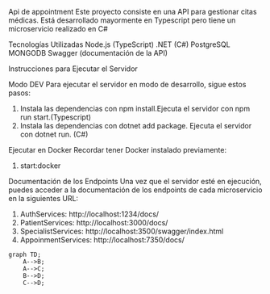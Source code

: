 Api de appointment
Este proyecto consiste en una API para gestionar citas médicas. Está desarrollado mayormente en Typescript pero tiene un microservicio realizado en C#

Tecnologías Utilizadas
Node.js (TypeScript)
.NET (C#)
PostgreSQL
MONGODB
Swagger (documentación de la API)

Instrucciones para Ejecutar el Servidor

Modo DEV
Para ejecutar el servidor en modo de desarrollo, sigue estos pasos:

1) Instala las dependencias con npm install.Ejecuta el servidor con npm run start.(Typescript)
2) Instala las dependencias con dotnet add package. Ejecuta el servidor con dotnet run. (C#)

Ejecutar en Docker
Recordar tener Docker instalado previamente:
1) start:docker

Documentación de los Endpoints
Una vez que el servidor esté en ejecución, puedes acceder a la documentación de los endpoints de cada microservicio en la siguientes URL: 
1) AuthServices: http://localhost:1234/docs/
2) PatientServices: http://localhost:3000/docs/
3) SpecialistServices: http://localhost:3500/swagger/index.html
4) AppoinmentServices: http://localhost:7350/docs/


<script src="https://cdn.jsdelivr.net/npm/mermaid@10/dist/mermaid.min.js"></script>
```mermaid
graph TD;
    A-->B;
    A-->C;
    B-->D;
    C-->D;
